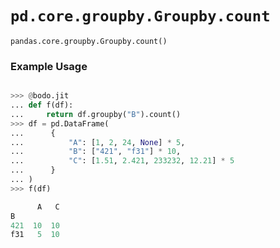 # `pd.core.groupby.Groupby.count`

`pandas.core.groupby.Groupby.count()`

### Example Usage

```py

>>> @bodo.jit
... def f(df):
...     return df.groupby("B").count()
>>> df = pd.DataFrame(
...      {
...          "A": [1, 2, 24, None] * 5,
...          "B": ["421", "f31"] * 10,
...          "C": [1.51, 2.421, 233232, 12.21] * 5
...      }
... )
>>> f(df)

      A   C
B
421  10  10
f31   5  10
```
